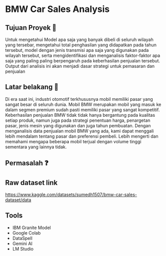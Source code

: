 # BMW Car Sales Analysis

## Tujuan Proyek 🎯
Untuk mengetahui Model apa saja yang banyak dibeli di seluruh wilayah yang tersebar, mengetahui total penghasilan yang didapatkan pada tahun tersebut, model dengan jenis transmisi apa saja yang digunakan pada wilayah tersebut, serta mengidentifikasi dan menganalisis faktor-faktor apa saja yang paling paling berpengaruh pada keberhasilan penjualan tersebut. Output dari analisis ini akan menjadi dasar strategi untuk pemasaran dan penjualan

## Latar belakang 🏢
Di era saat ini, industri otomotif terkhususnya mobil memiliki pasar yang sangat besar di seluruh dunia. Mobil BMW merupakan mobil yang masuk ke dalam segmen premium sudah pasti memiliki pasar yang sangat kompetitif. Keberhasilan penjualan BMW tidak tidak hanya bergantung pada kualitas setiap produk, namun juga pada strategi penentuan harga, penargetan pasar, jenis mesin yang digunakan dan juga tahun pembuatan. Dengan menganalisis data penjualan mobil BMW yang ada, kami dapat menggali lebih mendalam tentang pasar dan preferensi pembeli. Lebih mengerti dan memahami mengapa beberapa mobil terjual dengan volume tinggi sementara yang lainnya tidak.

## Permasalah ❓

<!-- Project overview section -->
<!-- https://www.gaikindo.or.id/bagaimana-tren-penjualan-mobil-di-indonesia-pada-2025/ -->

## Raw dataset link
https://www.kaggle.com/datasets/sumedh1507/bmw-car-sales-dataset/data

## Tools
- IBM Granite Model
- Google Colab
- DataSpell
- Gemini AI
- LM Studio
